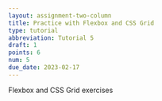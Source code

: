 ```yaml
---
layout: assignment-two-column
title: Practice with Flexbox and CSS Grid
type: tutorial
abbreviation: Tutorial 5
draft: 1
points: 6
num: 5
due_date: 2023-02-17
---
```


Flexbox and CSS Grid exercises